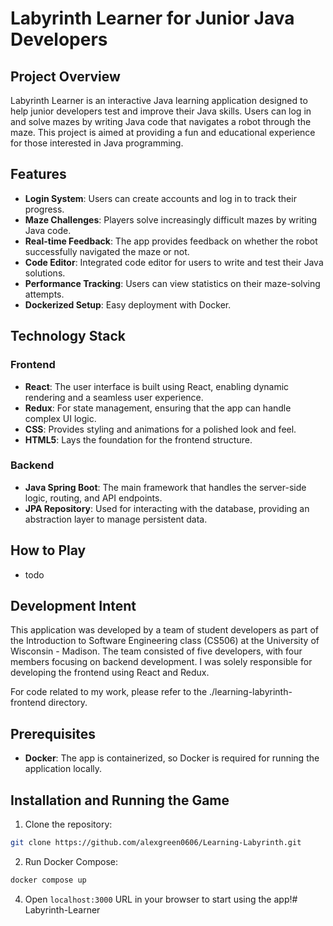 # Labyrinth Learner for Junior Java Developers

## Project Overview

Labyrinth Learner is an interactive Java learning application designed to help junior developers test and improve their Java skills. Users can log in and solve mazes by writing Java code that navigates a robot through the maze. This project is aimed at providing a fun and educational experience for those interested in Java programming.

## Features

- **Login System**: Users can create accounts and log in to track their progress.
- **Maze Challenges**: Players solve increasingly difficult mazes by writing Java code.
- **Real-time Feedback**: The app provides feedback on whether the robot successfully navigated the maze or not.
- **Code Editor**: Integrated code editor for users to write and test their Java solutions.
- **Performance Tracking**: Users can view statistics on their maze-solving attempts.
- **Dockerized Setup**: Easy deployment with Docker.

## Technology Stack

### Frontend

- **React**: The user interface is built using React, enabling dynamic rendering and a seamless user experience.
- **Redux**: For state management, ensuring that the app can handle complex UI logic.
- **CSS**: Provides styling and animations for a polished look and feel.
- **HTML5**: Lays the foundation for the frontend structure.

### Backend

- **Java Spring Boot**: The main framework that handles the server-side logic, routing, and API endpoints.
- **JPA Repository**: Used for interacting with the database, providing an abstraction layer to manage persistent data.

## How to Play

- todo

## Development Intent

This application was developed by a team of student developers as part of the Introduction to Software Engineering class (CS506) at the University of Wisconsin - Madison. The team consisted of five developers, with four members focusing on backend development. I was solely responsible for developing the frontend using React and Redux.

For code related to my work, please refer to the ./learning-labyrinth-frontend directory.

## Prerequisites

- **Docker**: The app is containerized, so Docker is required for running the application locally.

## Installation and Running the Game

1. Clone the repository:
```bash
git clone https://github.com/alexgreen0606/Learning-Labyrinth.git
```

2. Run Docker Compose:
```bash
docker compose up
```

4. Open `localhost:3000` URL in your browser to start using the app!# Labyrinth-Learner